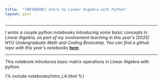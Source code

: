 ```yaml
---
title:  "[NOTEBOOK] Intro to Linear Algebra with Python"
layout: post
---
```


---
*I wrote a couple python notebooks introducing some basic concepts in Linear Algebra, as part of my involvement teaching in this year's (2025) NYU Undergraduate Math and Coding Bootcamp. You can find a github repo with this year's notebooks [**here**](https://github.com/rwoodry/UMCB_2025).*

--- 

This notebook introduces basic matrix operations in Linear Algebra with python. 

{% include notebooks/intro_LA.html %}